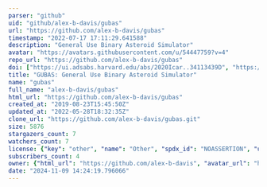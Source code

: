 ```yaml
---
parser: "github"
uid: "github/alex-b-davis/gubas"
url: "https://github.com/alex-b-davis/gubas"
timestamp: "2022-07-17 17:11:29.641588"
description: "General Use Binary Asteroid Simulator"
avatar: "https://avatars.githubusercontent.com/u/54447759?v=4"
repo_url: "https://github.com/alex-b-davis/gubas"
doi: ["https://ui.adsabs.harvard.edu/abs/2020Icar..34113439D", "https://ui.adsabs.harvard.edu/abs/2021ascl.soft07013D/abstract"]
title: "GUBAS: General Use Binary Asteroid Simulator"
name: "gubas"
full_name: "alex-b-davis/gubas"
html_url: "https://github.com/alex-b-davis/gubas"
created_at: "2019-08-23T15:45:50Z"
updated_at: "2022-05-28T18:32:35Z"
clone_url: "https://github.com/alex-b-davis/gubas.git"
size: 5876
stargazers_count: 7
watchers_count: 7
license: {"key": "other", "name": "Other", "spdx_id": "NOASSERTION", "url": null, "node_id": "MDc6TGljZW5zZTA="}
subscribers_count: 4
owner: {"html_url": "https://github.com/alex-b-davis", "avatar_url": "https://avatars.githubusercontent.com/u/54447759?v=4", "login": "alex-b-davis", "type": "User"}
date: "2024-11-09 14:24:19.796066"
---
```

